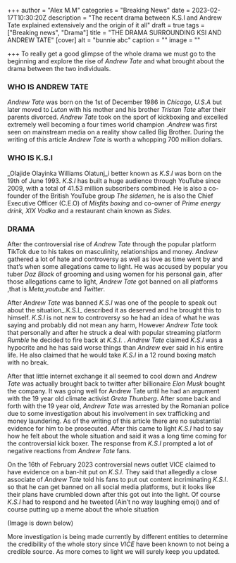 +++
author = "Alex M.M"
categories = "Breaking News"
date = 2023-02-17T10:30:20Z
description = "The recent drama between K.S.I and Andrew Tate explained extensively and the origin of it all"
draft = true
tags = ["Breaking news", "Drama"]
title = "THE DRAMA SURROUNDING KSI AND ANDREW TATE"
[cover]
alt = "bunnie abc"
caption = ""
image = ""

+++
To really get a good glimpse of the whole drama we must go to the beginning and explore the rise of _Andrew Tate_ and what brought about the drama between the two individuals.

### WHO IS ANDREW TATE

_Andrew Tate_ was born on the 1st of December 1986 in _Chicago, U.S.A_ but later moved to _Luton_ with his mother and his brother _Tristan Tate_ after their parents divorced. _Andrew Tate_ took on the sport of kickboxing and excelled extremely well becoming a four times world champion ._Andrew_ was first seen on mainstream media on a reality show called Big Brother. During the writing of this article _Andrew Tate_ is worth a whopping 700 million dollars.

### WHO IS K.S.I

_Olajide Olayinka Williams Olatunj_i better known as _K.S.I_ was born on the 19th of June 1993. _K.S.I_ has built a huge audience through YouTube since 2009, with a total of 41.53 million subscribers combined. He is also a co-founder of the British YouTube group _The sidemen_, he is also the Chief Executive Officer (C.E.O) of _Misfits boxing_ and co-owner of _Prime energy drink, XIX Vodka_ and a restaurant chain known as _Sides_.

### DRAMA

After the controversial rise of _Andrew Tate_ through the popular platform TikTok due to his takes on masculinity, relationships and money. _Andrew_ gathered a lot of hate and controversy as well as love as time went by and that’s when some allegations came to light. He was accused by popular you tuber _Daz Black_ of grooming and using women for his personal gain, after those allegations came to light, _Andrew Tate_ got banned on all platforms ,that is _Meta,youtube_ and _Twitter_.

After _Andrew Tate_ was banned _K.S.I_ was one of the people to speak out about the situation_.K.S.I_ described it as deserved and he brought this to himself. _K.S.I_ is not new to controversy so he had an idea of what he was saying and probably did not mean any harm, However _Andrew Tate_ took that personally and after he struck a deal with popular streaming platform _Rumble_ he decided to fire back at _K.S.I_. . _Andrew Tate_ claimed _K.S.I_ was a hypocrite and he has said worse things than _Andrew_ ever said in his entire life. He also claimed that he would take _K.S.I_ in a 12 round boxing match with no break.

After that little internet exchange it all seemed to cool down and _Andrew Tate_ was actually brought back to twitter after billionaire _Elon Musk_ bought the company. It was going well for Andrew Tate until he had an argument with the 19 year old climate activist _Greta Thunberg_. After some back and forth with the 19 year old, _Andrew Tate_ was arrested by the Romanian police due to some investigation about his involvement in sex trafficking and money laundering. As of the writing of this article there are no substantial evidence for him to be prosecuted. After this came to light _K.S.I_ had to say how he felt about the whole situation and said it was a long time coming for the controversial kick boxer. The response from _K.S.I_ prompted a lot of negative reactions from _Andrew Tate_ fans.

On the 16th of February 2023 controversial news outlet VICE claimed to have evidence on a ban-hit put on _K.S.I_. They said that allegedly a close associate of _Andrew Tate_ told his fans to put out content incriminating _K.S.I_. so that he can get banned on all social media platforms, but it looks like their plans have crumbled down after this got out into the light. Of course _K.S.I_ had to respond and he tweeted (Ain’t no way laughing emoji) and of course putting up a meme about the whole situation

(Image is down below)

More investigation is being made currently by different entities to determine the credibility of the whole story since _VICE_ have been known to not being a credible source. As more comes to light we will surely keep you updated.